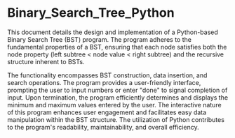 # Binary_Search_Tree_Python
This document details the design and implementation of a Python-based Binary Search Tree (BST) program. The program adheres to the fundamental properties of a BST, ensuring that each node satisfies both the node property (left subtree < node value < right subtree) and the recursive structure inherent to BSTs.

The functionality encompasses BST construction, data insertion, and search operations. The program provides a user-friendly interface, prompting the user to input numbers or enter "done" to signal completion of input. Upon termination, the program efficiently determines and displays the minimum and maximum values entered by the user. The interactive nature of this program enhances user engagement and facilitates easy data manipulation within the BST structure. The utilization of Python contributes to the program's readability, maintainability, and overall efficiency.

